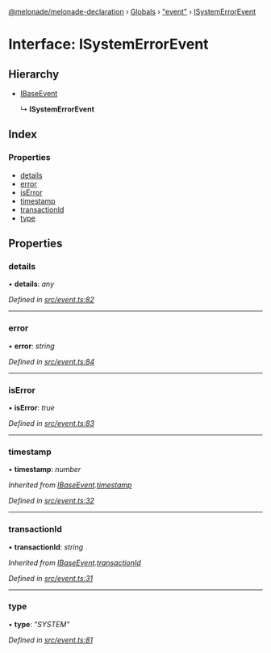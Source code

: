 [@melonade/melonade-declaration](../README.md) › [Globals](../globals.md) › ["event"](../modules/_event_.md) › [ISystemErrorEvent](_event_.isystemerrorevent.md)

# Interface: ISystemErrorEvent

## Hierarchy

* [IBaseEvent](_event_.ibaseevent.md)

  ↳ **ISystemErrorEvent**

## Index

### Properties

* [details](_event_.isystemerrorevent.md#details)
* [error](_event_.isystemerrorevent.md#error)
* [isError](_event_.isystemerrorevent.md#iserror)
* [timestamp](_event_.isystemerrorevent.md#timestamp)
* [transactionId](_event_.isystemerrorevent.md#transactionid)
* [type](_event_.isystemerrorevent.md#type)

## Properties

###  details

• **details**: *any*

*Defined in [src/event.ts:82](https://github.com/devit-tel/melonade-declaration/blob/2273da1/src/event.ts#L82)*

___

###  error

• **error**: *string*

*Defined in [src/event.ts:84](https://github.com/devit-tel/melonade-declaration/blob/2273da1/src/event.ts#L84)*

___

###  isError

• **isError**: *true*

*Defined in [src/event.ts:83](https://github.com/devit-tel/melonade-declaration/blob/2273da1/src/event.ts#L83)*

___

###  timestamp

• **timestamp**: *number*

*Inherited from [IBaseEvent](_event_.ibaseevent.md).[timestamp](_event_.ibaseevent.md#timestamp)*

*Defined in [src/event.ts:32](https://github.com/devit-tel/melonade-declaration/blob/2273da1/src/event.ts#L32)*

___

###  transactionId

• **transactionId**: *string*

*Inherited from [IBaseEvent](_event_.ibaseevent.md).[transactionId](_event_.ibaseevent.md#transactionid)*

*Defined in [src/event.ts:31](https://github.com/devit-tel/melonade-declaration/blob/2273da1/src/event.ts#L31)*

___

###  type

• **type**: *"SYSTEM"*

*Defined in [src/event.ts:81](https://github.com/devit-tel/melonade-declaration/blob/2273da1/src/event.ts#L81)*
